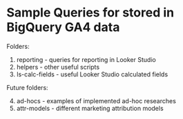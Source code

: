 # Sample Queries for stored in BigQuery GA4 data

Folders: 
1. reporting - queries for reporting in Looker Studio
2. helpers - other useful scripts
3. ls-calc-fields - useful Looker Studio calculated fields

Future folders:

4. ad-hocs - examples of implemented ad-hoc researches
5. attr-models - different marketing attribution models

